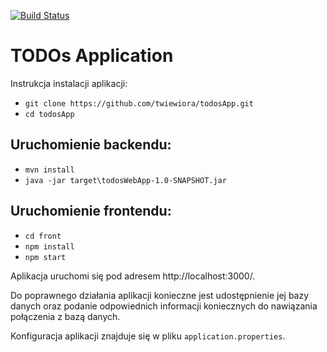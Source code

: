 [![Build Status](https://travis-ci.org/twiewiora/todosApp.svg?branch=master)](https://travis-ci.org/twiewiora/todosApp)

# TODOs Application

Instrukcja instalacji aplikacji:

- `git clone https://github.com/twiewiora/todosApp.git`
- `cd todosApp`

Uruchomienie backendu:
-
- `mvn install`
- `java -jar target\todosWebApp-1.0-SNAPSHOT.jar`

Uruchomienie frontendu:
- 
- `cd front`
- `npm install`
- `npm start`

Aplikacja uruchomi się pod adresem http://localhost:3000/.

Do poprawnego działania aplikacji konieczne jest udostępnienie jej bazy danych oraz podanie odpowiednich informacji koniecznych do nawiązania połączenia z bazą danych.

Konfiguracja aplikacji znajduje się w pliku `application.properties`.
